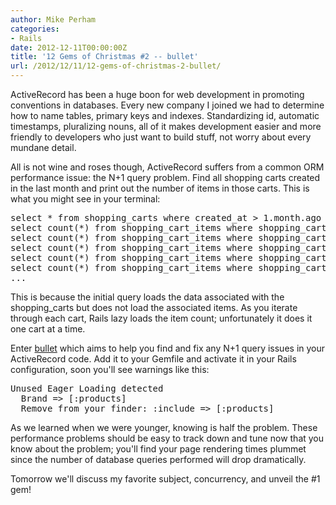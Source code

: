 ```yaml
---
author: Mike Perham
categories:
- Rails
date: 2012-12-11T00:00:00Z
title: '12 Gems of Christmas #2 -- bullet'
url: /2012/12/11/12-gems-of-christmas-2-bullet/
---
```


ActiveRecord has been a huge boon for web development in promoting conventions in databases. Every new company I joined we had to determine how to name tables, primary keys and indexes. Standardizing id, automatic timestamps, pluralizing nouns, all of it makes development easier and more friendly to developers who just want to build stuff, not worry about every mundane detail.

All is not wine and roses though, ActiveRecord suffers from a common ORM performance issue: the N+1 query problem. Find all shopping carts created in the last month and print out the number of items in those carts. This is what you might see in your terminal:

<pre lang="sql">select * from shopping_carts where created_at > 1.month.ago
select count(*) from shopping_cart_items where shopping_cart_id = 111
select count(*) from shopping_cart_items where shopping_cart_id = 222
select count(*) from shopping_cart_items where shopping_cart_id = 333
select count(*) from shopping_cart_items where shopping_cart_id = 444
select count(*) from shopping_cart_items where shopping_cart_id = 555
...
</pre>

This is because the initial query loads the data associated with the shopping_carts but does not load the associated items. As you iterate through each cart, Rails lazy loads the item count; unfortunately it does it one cart at a time.

Enter [bullet][1] which aims to help you find and fix any N+1 query issues in your ActiveRecord code. Add it to your Gemfile and activate it in your Rails configuration, soon you'll see warnings like this:

<pre>Unused Eager Loading detected
  Brand => [:products]
  Remove from your finder: :include => [:products]
</pre>

As we learned when we were younger, knowing is half the problem. These performance problems should be easy to track down and tune now that you know about the problem; you'll find your page rendering times plummet since the number of database queries performed will drop dramatically.

Tomorrow we'll discuss my favorite subject, concurrency, and unveil the #1 gem!

 [1]: https://github.com/flyerhzm/bullet
